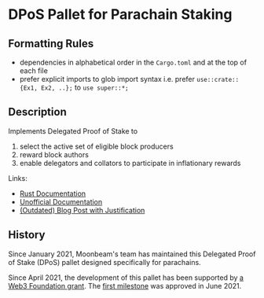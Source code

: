 # DPoS Pallet for Parachain Staking

## Formatting Rules

- dependencies in alphabetical order in the `Cargo.toml` and at the top of each file
- prefer explicit imports to glob import syntax i.e. prefer `use::crate::{Ex1, Ex2, ..};` to `use super::*;`

## Description

Implements Delegated Proof of Stake to

1. select the active set of eligible block producers
2. reward block authors
3. enable delegators and collators to participate in inflationary rewards

Links:

- [Rust Documentation](https://moonbeam-foundation.github.io/moonbeam/pallet_parachain_staking/index.html)
- [Unofficial Documentation](https://meta5.world/parachain-staking-docs/)
- [(Outdated) Blog Post with Justification](https://meta5.world/posts/parachain-staking)

## History

Since January 2021, Moonbeam's team has maintained this Delegated Proof of Stake (DPoS) pallet designed specifically for parachains.

Since April 2021, the development of this pallet has been supported by [a Web3 Foundation grant](https://github.com/w3f/Grants-Program/pull/389). The [first milestone](https://github.com/w3f/Grant-Milestone-Delivery/pull/218) was approved in June 2021.
